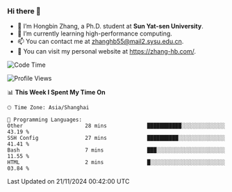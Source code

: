### Hi there 👋

- 🔭 I’m Hongbin Zhang, a Ph.D. student at **Sun Yat-sen University**.
- 🌱 I’m currently learning high-performance computing.
- 📫 You can contact me at zhanghb55@mail2.sysu.edu.cn.
- 👀 You can visit my personal website at https://zhang-hb.com/.

<!--START_SECTION:waka-->
![Code Time](http://img.shields.io/badge/Code%20Time-350%20hrs%2050%20mins-blue)

![Profile Views](http://img.shields.io/badge/Profile%20Views-0-blue)

📊 **This Week I Spent My Time On** 

```text
🕑︎ Time Zone: Asia/Shanghai

💬 Programming Languages: 
Other                    28 mins             ███████████░░░░░░░░░░░░░░   43.19 % 
SSH Config               27 mins             ██████████░░░░░░░░░░░░░░░   41.41 % 
Bash                     7 mins              ███░░░░░░░░░░░░░░░░░░░░░░   11.55 % 
HTML                     2 mins              █░░░░░░░░░░░░░░░░░░░░░░░░   03.84 % 
```


 Last Updated on 21/11/2024 00:42:00 UTC
<!--END_SECTION:waka-->
